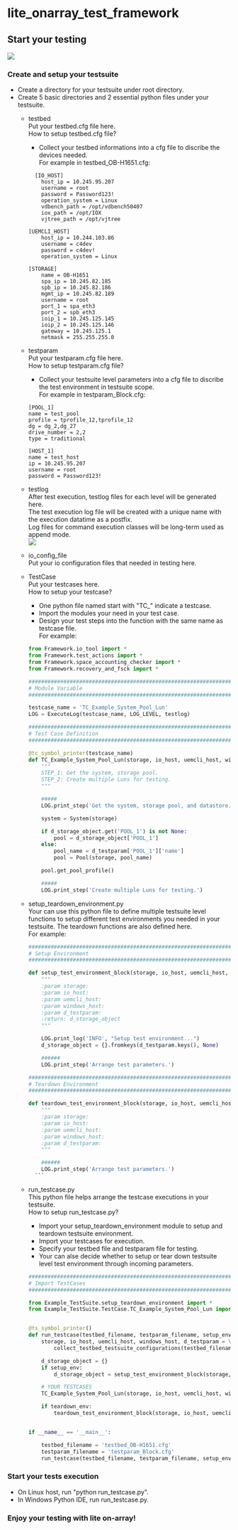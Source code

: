 # lite_onarray_test_framework

## Start your testing
![](https://eos2git.cec.lab.emc.com/huangy19/lite_onarray_test_framework/blob/master/Example_TestSuite.png)

### Create and setup your testsuite
- Create a directory for your testsuite under root directory.
- Create 5 basic directories and 2 essential python files under your testsuite.
    + testbed  
    Put your testbed.cfg file here.  
    How to setup testbed.cfg file?  
        + Collect your testbed informations into a cfg file to discribe the devices needed.  
    For example in testbed_OB-H1651.cfg:
        ```
          [IO_HOST]
            host_ip = 10.245.95.207
            username = root
            password = Password123!
            operation_system = Linux
            vdbench_path = /opt/vdbench50407
            iox_path = /opt/IOX
            vjtree_path = /opt/vjtree

        [UEMCLI_HOST]
            host_ip = 10.244.103.86
            username = c4dev
            password = c4dev!
            operation_system = Linux

        [STORAGE]
            name = OB-H1651
            spa_ip = 10.245.82.185
            spb_ip = 10.245.82.186
            mgmt_ip = 10.245.82.189
            username = root
            port_1 = spa_eth3
            port_2 = spb_eth3
            ioip_1 = 10.245.125.145
            ioip_2 = 10.245.125.146
            gateway = 10.245.125.1
            netmask = 255.255.255.0
        ```

    + testparam  
    Put your testparam.cfg file here.  
    How to setup testparam.cfg file?  
        + Collect your testsuite level parameters into a cfg file to discribe the test environment in testsuite scope.  
    For example in testparam_Block.cfg:  
        ```
        [POOL_1]
        name = test_pool
        profile = tprofile_12,tprofile_12
        dg = dg_2,dg_27
        drive_number = 2,2
        type = traditional

        [HOST_1]
        name = test_host
        ip = 10.245.95.207
        username = root
        password = Password123!
        ```
    
    + testlog  
    After test execution, testlog files for each level will be generated here.  
    The test execution log file will be created with a unique name with the execution datatime as a postfix.  
    Log files for command execution classes will be long-term used as append mode.  
    ![](https://eos2git.cec.lab.emc.com/huangy19/lite_onarray_test_framework/blob/master/Example_TestSuite_testlog.png)
    
    + io_config_file  
    Put your io configuration files that needed in testing here.  
    
    + TestCase  
    Put your testcases here.  
    How to setup your testcase?  
        + One python file named start with "TC_" indicate a testcase.  
        + Import the modules your need in your test case.  
        + Design your test steps into the function with the same name as testcase file.  
    For example:  
        ```python
        from Framework.io_tool import *
        from Framework.test_actions import *
        from Framework.space_accounting_checker import *
        from Framework.recovery_and_fsck import *

        ##############################################################################
        # Module Variable
        ##############################################################################

        testcase_name = 'TC_Example_System_Pool_Lun'
        LOG = ExecuteLog(testcase_name, LOG_LEVEL, testlog)

        ##############################################################################
        # Test Case Definition
        ##############################################################################

        @tc_symbol_printer(testcase_name)
        def TC_Example_System_Pool_Lun(storage, io_host, uemcli_host, windows_host, d_testparam, d_storage_object={}):
            """
            STEP_1: Get the system, storage pool.
            STEP_2: Create multiple Luns for testing.
            """

            #####
            LOG.print_step('Get the system, storage pool, and datastore.')

            system = System(storage)

            if d_storage_object.get('POOL_1') is not None:
                pool = d_storage_object['POOL_1']
            else:
                pool_name = d_testparam['POOL_1']['name']
                pool = Pool(storage, pool_name)

            pool.get_pool_profile()

            #####
            LOG.print_step('Create multiple Luns for testing.')
        ```
    + setup_teardown_environment.py  
    Your can use this python file to define multiple testsuite level functions to setup different test environments you needed in your testsuite. The teardown functions are also defined here.  
    For example:  
        ```python
        ##############################################################################
        # Setup Environment
        ##############################################################################

        def setup_test_environment_block(storage, io_host, uemcli_host, windows_host, d_testparam):
            """
            :param storage:
            :param io_host:
            :param uemcli_host:
            :param windows_host:
            :param d_testparam:
            :return: d_storage_object
            """

            LOG.print_log('INFO', "Setup test environment...")
            d_storage_object = {}.fromkeys(d_testparam.keys(), None)

            ######
            LOG.print_step('Arrange test parameters.')
        ```
        ```python
        ##############################################################################
        # Teardown Environment
        ##############################################################################

        def teardown_test_environment_block(storage, io_host, uemcli_host, windows_host, d_testparam):
            """
            :param storage:
            :param io_host:
            :param uemcli_host:
            :param windows_host:
            :param d_testparam:
            """

            ######
            LOG.print_step('Arrange test parameters.')
          ```
    + run_testcase.py  
    This python file helps arrange the testcase executions in your testsuite.  
    How to setup run_testcase.py?  
        + Import your setup_teardown_environment module to setup and teardown testsuite environment.  
        + Import your testcases for execution.  
        + Specify your testbed file and testparam file for testing.  
        + Your can alse decide whether to setup or tear down testsuite level test environment through incoming parameters.  
        ```python
        ##############################################################################
        # Import TestCases
        ##############################################################################

        from Example_TestSuite.setup_teardown_environment import *
        from Example_TestSuite.TestCase.TC_Example_System_Pool_Lun import *
        ```  

        ```python

        @ts_symbol_printer()
        def run_testcase(testbed_filename, testparam_filename, setup_env=False, teardown_env=False):
            storage, io_host, uemcli_host, windows_host, d_testparam = \
                collect_testbed_testsuite_configurations(testbed_filename, testparam_filename)

            d_storage_object = {}
            if setup_env:
                d_storage_object = setup_test_environment_block(storage, io_host, uemcli_host, windows_host, d_testparam)

            # YOUR TESTCASES
            TC_Example_System_Pool_Lun(storage, io_host, uemcli_host, windows_host, d_testparam, d_storage_object)

            if teardown_env:
                teardown_test_environment_block(storage, io_host, uemcli_host, windows_host, d_testparam)


        if __name__ == '__main__':

            testbed_filename = 'testbed_OB-H1651.cfg'
            testparam_filename = 'testparam_Block.cfg'
            run_testcase(testbed_filename, testparam_filename, setup_env=False, teardown_env=False)
        ```
### Start your tests execution
- On Linux host, run "python run_testcase.py".
- In Windows Python IDE, run run_testcase.py.

### Enjoy your testing with lite on-array!


